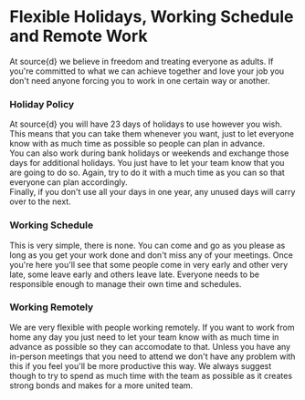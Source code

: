 # Flexible Holidays, Working Schedule and Remote Work
At source{d} we believe in freedom and treating everyone as adults. If you're committed to what we can achieve together and love your job you don't need anyone forcing you to work in one certain way or another.<br>
### Holiday Policy
At source{d} you will have 23 days of holidays to use however you wish. This means that you can take them whenever you want, just to let everyone know with as much time as possible so people can plan in advance.<br>
You can also work during bank holidays or weekends and exchange those days for additional holidays. You just have to let your team know that you are going to do so. Again, try to do it with a much time as you can so that everyone can plan accordingly.<br>
Finally, if you don't use all your days in one year, any unused days will carry over to the next.<br>
### Working Schedule
This is very simple, there is none. You can come and go as you please as long as you get your work done and don't miss any of your meetings. Once you're here you'll see that some people come in very early and other very late, some leave early and others leave late. Everyone needs to be responsible enough to manage their own time and schedules.<br>
### Working Remotely
We are very flexible with people working remotely. If you want to work from home any day you just need to let your team know with as much time in advance as possible so they can accomodate to that. Unless you have any in-person meetings that you need to attend we don't have any problem with this if you feel you'll be more productive this way. We always suggest though to try to spend as much time with the team as possible as it creates strong bonds and makes for a more united team.

